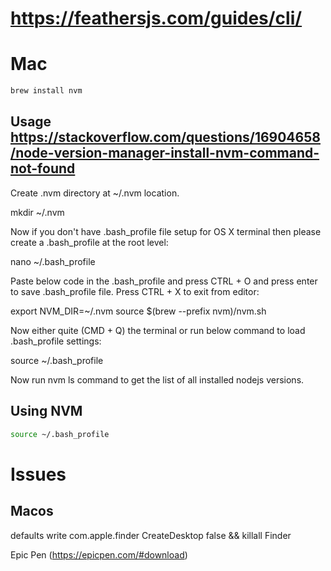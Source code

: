 # https://feathersjs.com/guides/cli/

# Mac

```bash
brew install nvm
```

## Usage https://stackoverflow.com/questions/16904658/node-version-manager-install-nvm-command-not-found

Create .nvm directory at ~/.nvm location.

mkdir ~/.nvm

Now if you don't have .bash_profile file setup for OS X terminal then please create a .bash_profile at the root level:

nano ~/.bash_profile

Paste below code in the .bash_profile and press CTRL + O and press enter to save .bash_profile file. Press CTRL + X to exit from editor:

export NVM_DIR=~/.nvm
source $(brew --prefix nvm)/nvm.sh

Now either quite (CMD + Q) the terminal or run below command to load .bash_profile settings:

source ~/.bash_profile

Now run nvm ls command to get the list of all installed nodejs versions.

## Using NVM

```bash
source ~/.bash_profile
```

# Issues

## Macos

defaults write com.apple.finder CreateDesktop false && killall Finder

Epic Pen (https://epicpen.com/#download)